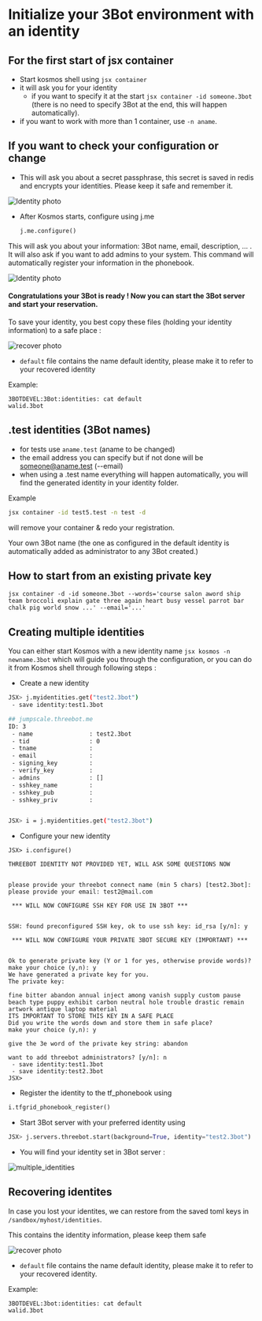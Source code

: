 # Initialize your 3Bot environment with an identity

## For the first start of jsx container

- Start kosmos shell using ```jsx container```
- it will ask you for your identity
    - if you want to specify it at the start ```jsx container -id someone.3bot``` (there is no need to specify 3Bot at the end, this will happen automatically).
- if you want to work with more than 1 container, use ```-n aname```.


## If you want to check your configuration or change

- This will ask you about a secret passphrase, this secret is saved in redis and encrypts your identities.
Please keep it safe and remember it.

 ![Identity photo](./img/identity1.png)

- After Kosmos starts, configure using j.me
    
    ```python
    j.me.configure()
    ```

This will ask you about your information: 3Bot name, email, description, ... . It will also ask if you want to add admins to your system.
This command will automatically register your information in the phonebook.

 ![Identity photo](./img/identity.png)

#### Congratulations your 3Bot is ready ! Now you can start the 3Bot server and start your reservation.

To save your identity, you best copy these files (holding your identity information) to a safe place : 

 ![recover photo](./img/./img/identity2.png)

- `default` file contains the name default identity, please make it to refer to your recovered identity

Example:

```
3BOTDEVEL:3Bot:identities: cat default
walid.3bot
```

## .test identities (3Bot names)

- for tests use ```aname.test```  (aname to be changed)
- the email address you can specify but if not done will be someone@aname.test (--email)
- when using a .test name everything will happen automatically, you will find the generated identity in your identity folder.

Example

```bash
jsx container -id test5.test -n test -d
```

will remove your container & redo your registration. 

Your own 3Bot name (the one as configured in the default identity is automatically added as administrator to any 3Bot created.)
 
## How to start from an existing private key

```
jsx container -d -id someone.3bot --words='course salon aword ship team broccoli explain gate three again heart busy vessel parrot bar chalk pig world snow ...' --email='...'
```

## Creating multiple identities

You can either start Kosmos with a new identity name ```jsx kosmos -n newname.3bot``` which will guide you through the configuration, or you can do it from Kosmos shell through following steps :

- Create a new identity

```bash
JSX> j.myidentities.get("test2.3bot")
 - save identity:test1.3bot

## jumpscale.threebot.me
ID: 3
 - name                : test2.3bot
 - tid                 : 0
 - tname               :
 - email               :
 - signing_key         :
 - verify_key          :
 - admins              : []
 - sshkey_name         :
 - sshkey_pub          :
 - sshkey_priv         :


JSX> i = j.myidentities.get("test2.3bot")
```
- Configure your new identity
```
JSX> i.configure()

THREEBOT IDENTITY NOT PROVIDED YET, WILL ASK SOME QUESTIONS NOW


please provide your threebot connect name (min 5 chars) [test2.3bot]:
please provide your email: test2@mail.com

 *** WILL NOW CONFIGURE SSH KEY FOR USE IN 3BOT ***


SSH: found preconfigured SSH key, ok to use ssh key: id_rsa [y/n]: y

 *** WILL NOW CONFIGURE YOUR PRIVATE 3BOT SECURE KEY (IMPORTANT) ***


Ok to generate private key (Y or 1 for yes, otherwise provide words)?
make your choice (y,n): y
We have generated a private key for you.
The private key:

fine bitter abandon annual inject among vanish supply custom pause beach type puppy exhibit carbon neutral hole trouble drastic remain artwork antique laptop material
ITS IMPORTANT TO STORE THIS KEY IN A SAFE PLACE
Did you write the words down and store them in safe place?
make your choice (y,n): y

give the 3e word of the private key string: abandon

want to add threebot administrators? [y/n]: n
 - save identity:test1.3bot
 - save identity:test2.3bot
JSX>
```
- Register the identity to the tf_phonebook using
```python
i.tfgrid_phonebook_register()
```

- Start 3Bot server with your preferred identity using
```python
JSX> j.servers.threebot.start(background=True, identity="test2.3bot")
```

- You will find your identity set in 3Bot server :

![multiple_identities](./img/identity4.jpg)


## Recovering identites

In case you lost your identites, we can restore from the saved toml keys in `/sandbox/myhost/identities`.

This contains the identity information, please keep them safe

 ![recover photo](./img/./img/identity2.png)

- `default` file contains the name default identity, please make it to refer to your recovered identity.

Example:

```
3BOTDEVEL:3bot:identities: cat default
walid.3bot


